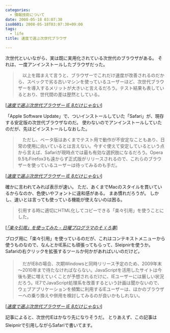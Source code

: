 ```yaml
---
categories:
  - 情報技術について
date: 2008-05-18 03:07:30
iso8601: 2008-05-18T03:07:30+09:00
tags:
  - life
title: 速度で選ぶ次世代ブラウザ

---
```


次世代といいながら、実は既に実用化されている次世代のブラウザがある。
それは、一度アンインストールしたブラウザだった。

<blockquote cite="http://ascii.jp/elem/000/000/133/133345/index-4.html" title="Source: 速度で選ぶ次世代ブラウザー IE 8だけじゃない; Accessed Date: 5/18/2008" class="blockquote">　以上を踏まえて言うと、ブラウザーでこれだけ速度が改善されるのだから、スペックで劣る古いマシンを使っているユーザーほど、次世代ブラウザーを導入するメリットが大きいと言えるだろう。テスト結果も表しているとおり、世代間の差は歴然としている。 </blockquote>

<div class="cite"> [<cite><a href="http://ascii.jp/elem/000/000/133/133345/index-4.html">速度で選ぶ次世代ブラウザー IE 8だけじゃない</a></cite>] </div>

「Apple Software Update」で、ついインストールしていた「Safari」が、現存する安定版の次世代ブラウザなのだ。
使わないのでアンインストールしていたのだが、先ほどインストールしなおした。

<blockquote cite="http://ascii.jp/elem/000/000/133/133345/index-4.html" title="Source: 速度で選ぶ次世代ブラウザー IE 8だけじゃない; Accessed Date: 5/18/2008" class="blockquote">　ただし、ベータ版はあくまでテスト用で動作が不安定なこともあり、日常の使用に向いているとは言えない。今すぐ使えて安定しているという点から言えば、Safariが現時点では最も有効な選択肢になるだろう。Opera 9.5もFirefox3も遠からず正式版がリリースされるので、これらのブラウザーを使っているユーザーは待ってみるのも手だ。 </blockquote>

<div class="cite"> [<cite><a href="http://ascii.jp/elem/000/000/133/133345/index-4.html">速度で選ぶ次世代ブラウザー IE 8だけじゃない</a></cite>] </div>

確かに言われてみれば表示が速い。
ただ、あくまでMacのスタイルを貫いているからなのか、色使いやフォントに違和感がある。
まあ慣れだろうが。
しかし、速いとは言っても使っている機能が使えないのは困る。

<blockquote cite="http://weblog.nqou.net/archives/20080307003250.html" title="Source: 「楽々引用」を使ってみた - 日曜プログラマのそゞろ事; Accessed Date: 5/18/2008" class="blockquote">引用する時に適切にHTML化してコピーできる「楽々引用」を使うことにした。</blockquote>

<div class="cite"> [<cite><a href="https://www.nqou.net/2008/03/07/003250">「楽々引用」を使ってみた - 日曜プログラマのそゞろ事</a></cite>] </div>

ブログ用に「楽々引用」を使っているのだが、これはコンテキストメニューから使うものなので、なんとかIE系にも頑張ってもらって、Sleipnirを使うか。
Safariの右クリックを拡張するツールか何かがあればいいのだけど&#133;。

<blockquote cite="http://ascii.jp/elem/000/000/133/133345/index-4.html" title="Source: 速度で選ぶ次世代ブラウザー IE 8だけじゃない; Accessed Date: 5/18/2008" class="blockquote">　だがIE8の場合、次期Windowsと同時リリース予定のため、2009年末～2010年まで待たなければならない。JavaScriptを活用したサイトは今後も更に増えていくことが予想されるだけに、IEユーザーには厳しい状況だろう。IE7でJavaScript処理系を改善するという計画は聞かないので、ウェブアプリケーションを頻繁に利用するIEユーザーは、ほかのブラウザーへの乗り換えや併用を検討してみるのが良いかもしれない。 </blockquote>

<div class="cite"> [<cite><a href="http://ascii.jp/elem/000/000/133/133345/index-4.html">速度で選ぶ次世代ブラウザー IE 8だけじゃない</a></cite>] </div>

記事によると、次世代IEはかなり先になりそうだ&#133;。
とりあえず、この記事はSleipnirで引用しながらSafariで書いてます。
